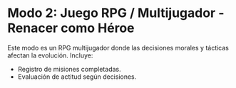 # Modo 2: Juego RPG / Multijugador - Renacer como Héroe

Este modo es un RPG multijugador donde las decisiones morales y tácticas afectan la evolución.
Incluye:
- Registro de misiones completadas.
- Evaluación de actitud según decisiones.
